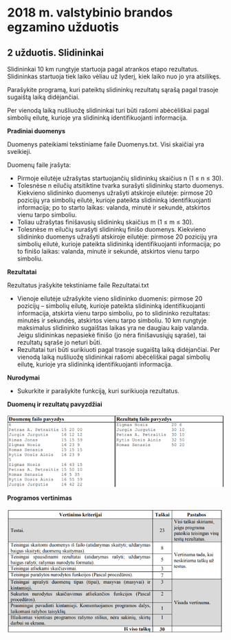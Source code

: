 # 2018 m. valstybinio brandos egzamino užduotis

## 2 užduotis. Slidininkai

Slidininkai 10 km rungtyje startuoja pagal atrankos etapo rezultatus. Slidininkas startuoja tiek laiko vėliau už lyderį, kiek laiko nuo jo yra atsilikęs. 

Parašykite programą, kuri pateiktų slidininkų rezultatų sąrašą pagal trasoje sugaištą laiką didėjančiai. 

Per vienodą laiką nušliuožę slidininkai turi būti rašomi abėcėliškai pagal simbolių eilutę, kurioje yra slidininką identifikuojanti informacija.

__Pradiniai duomenys__

Duomenys pateikiami tekstiniame faile Duomenys.txt. Visi skaičiai yra sveikieji.

Duomenų faile įrašyta:
- Pirmoje eilutėje užrašytas startuojančių slidininkų skaičius n (1 ≤ n ≤ 30).
- Tolesnėse n eilučių atsitiktine tvarka surašyti slidininkų starto duomenys. Kiekvieno slidininko duomenys užrašyti atskiroje eilutėje: pirmose 20 pozicijų yra simbolių eilutė, kurioje pateikta slidininką identifikuojanti informacija; po to starto laikas: valanda, minutė ir sekundė, atskirtos vienu tarpo simboliu.
- Toliau užrašytas finišavusių slidininkų skaičius m (1 ≤ m ≤ 30).
- Tolesnėse m eilučių surašyti slidininkų finišo duomenys. Kiekvieno slidininko duomenys užrašyti atskiroje eilutėje: pirmose 20 pozicijų yra simbolių eilutė, kurioje pateikta slidininką identifikuojanti informacija; po to finišo laikas: valanda, minutė ir sekundė, atskirtos vienu tarpo simboliu.

__Rezultatai__

Rezultatus įrašykite tekstiniame faile Rezultatai.txt

- Vienoje eilutėje užrašykite vieno slidininko duomenis: pirmose 20 pozicijų – simbolių eilutę, kurioje pateikta slidininką identifikuojanti informacija, atskirta vienu tarpo simboliu, po to slidininko rezultatas: minutės ir sekundės, atskirtos vienu tarpo simboliu. 10 km rungtyje maksimalus slidininko sugaištas laikas yra ne daugiau kaip valanda. Jeigu slidininkas nepasiekė finišo (jo nėra finišavusiųjų sąraše), tai rezultatų sąraše jo neturi būti.
- Rezultatai turi būti surikiuoti pagal trasoje sugaištą laiką didėjančiai. Per vienodą laiką nušliuožę slidininkai rašomi abėcėliškai pagal simbolių eilutę, kurioje yra slidininką identifikuojanti informacija.

__Nurodymai__
- Sukurkite ir parašykite funkciją, kuri surikiuoja rezultatus.

__Duomenų ir rezultatų pavyzdžiai__
<br>
<br>
![Duomenų ir rezultatų pavyzdys](duomenupavyzdys.png "Duomenų pavyzdys")

__Programos vertinimas__
<br>
<br>
![Programos vertinimas](vertinimas.png "Programos vertinimas")

